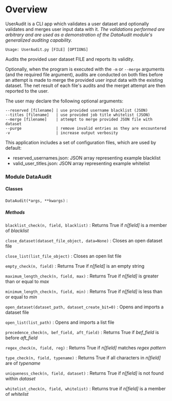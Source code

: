 # Overview

UserAudit is a CLI app which validates a user dataset and optionally validates and merges user input data with it.
_The validations performed are arbitrary and are used as a demonstration of the DataAudit module's generalized auditing capability._

`Usage: UserAudit.py [FILE] [OPTIONS]`

Audits the provided user dataset FILE and reports its validity.

Optionally, when the program is executed with the `-m` or `--merge` arguments (and the required file argument), audits are conducted on both files before an attempt is made to merge the provided user input data with the existing dataset. The net result of each file's audits and the merget attempt are then reported to the user.

The user may declare the following optional arguments:
```
--reserved [filename] | use provided username blacklist (JSON)
--titles [filename]   | use provided job title whitelist (JSON)
--merge [filename]    | attempt to merge provided JSON file with dataset
--purge               | remove invalid entries as they are encountered
-v                    | increase output verbosity
```

This application includes a set of configuration files, which are used by default:
- reserved_usernames.json: JSON array representing example blacklist
- valid_user_titles.json: JSON array representing example whitelist



### Module DataAudit

#### Classes

`DataAudit(*args, **kwargs)`
: 
##### Methods

   `blacklist_check(n, field, blacklist)`
   : 
   Returns True if _n[field]_ is a member of _blacklist_

   `close_dataset(dataset_file_object, data=None)`
   : 
   Closes an open dataset file

   `close_list(list_file_object)`
   : Closes an open list file

   `empty_check(n, field)`
   : Returns True if _n[field]_ is an empty string

   `maximum_length_check(n, field, max)`
   : Returns True if _n[field]_ is greater than or equal to _max_

   `minimum_length_check(n, field, min)`
   : Returns True if _n[field]_ is less than or equal to _min_

   `open_dataset(dataset_path, dataset_create_bit=0)`
   : Opens and imports a dataset file

   `open_list(list_path)`
   : Opens and imports a list file

   `precedence_check(n, bef_field, aft_field)`
   : Returns True if _bef_field_ is before _aft_field_

   `regex_check(n, field, reg)`
   : Returns True if _n[field]_ matches _regex pattern_

   `type_check(n, field, typename)`
   : Returns True if all characters in _n[field]_ are of _typename_

   `uniqueness_check(n, field, dataset)`
   : Returns True if _n[field]_ is not found within _dataset_

   `whitelist_check(n, field, whitelist)`
   : Returns true if _n[field]_ is a member of _whitelist_

